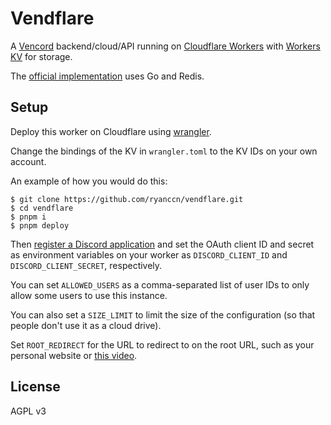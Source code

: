 # Vendflare

A [Vencord](https://vencord.dev/) backend/cloud/API running on [Cloudflare Workers](https://workers.cloudflare.com/) with [Workers KV](https://developers.cloudflare.com/workers/runtime-apis/kv/) for storage.

The [official implementation](https://github.com/Vencord/Backend) uses Go and Redis.

## Setup

Deploy this worker on Cloudflare using [wrangler](https://developers.cloudflare.com/workers/wrangler/).

Change the bindings of the KV in `wrangler.toml` to the KV IDs on your own account.

An example of how you would do this:

```console
$ git clone https://github.com/ryanccn/vendflare.git
$ cd vendflare
$ pnpm i
$ pnpm deploy
```

Then [register a Discord application](https://discord.com/developers/applications) and set the OAuth client ID and secret as environment variables on your worker as `DISCORD_CLIENT_ID` and `DISCORD_CLIENT_SECRET`, respectively.

You can set `ALLOWED_USERS` as a comma-separated list of user IDs to only allow some users to use this instance.

You can also set a `SIZE_LIMIT` to limit the size of the configuration (so that people don't use it as a cloud drive).

Set `ROOT_REDIRECT` for the URL to redirect to on the root URL, such as your personal website or [this video](https://www.youtube.com/watch?v=dQw4w9WgXcQ).

## License

AGPL v3
